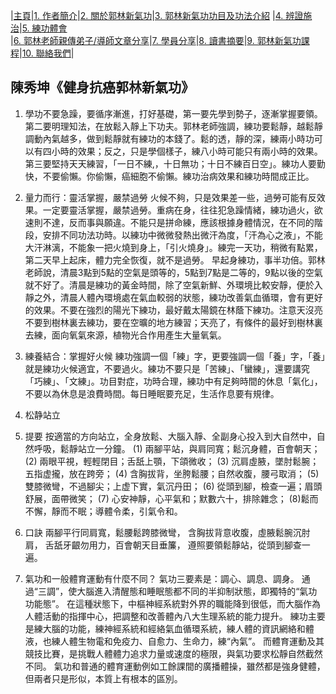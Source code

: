 |[主頁](/README.md)|[1. 作者簡介](/a10.md)|[2. 關於郭林新氣功](/a1.md)|[3. 郭林新氣功功目及功法介紹](/a2.md) |[4. 辨證施治](/a3.md)|[5. 練功體會](/a5.md)  
|[6. 郭林老師親傳弟子/導師文章分享](/a6.md)|[7. 學員分享](/a7.md)|[8. 讀書摘要](/a4.md)|[9. 郭林新氣功課程](/郭林新氣功課程.md)|[10. 聯絡我們](/a9.md)|   
  
## 陳秀坤《健身抗癌郭林新氣功》

1. 學功不要急躁，要循序漸進，打好基礎，第一要先學到勢子，逐漸掌握要領。第二要明理知法，在放鬆入靜上下功夫。郭林老師強調，練功要鬆靜，越鬆靜調動內氣越多，做到鬆靜就有練功的本錢了。鬆的透，靜的深，練兩小時功可以有四小時的效果；反之，只是學個樣子，練八小時可能只有兩小時的效果。第三要堅持天天練習，「一日不練,，十日無功；十日不練百日空」。練功人要勤快，不要偷懶。你偷懶，癌細胞不偷懶。練功治病效果和練功時間成正比。


2. 量力而行：靈活掌握，嚴禁過勞
火候不夠，只是效果差一些，過勞可能有反效果。一定要靈活掌握，嚴禁過勞。重病在身，往往犯急躁情緒，練功過火，欲速則不達，反而事與願違。不能只是拼命練，應該根據身體情況，在不同的階段，安排不同功法功時。以練功中微微發熱出微汗為度，「汗為心之液」，不能大汗淋漓，不能象一把火燒到身上，「引火燒身」。練完一天功，稍微有點累，第二天早上起床，體力完全恢復，就不是過勞。 
早起身練功，事半功倍。郭林老師說，清晨3點到5點的空氣是頭等的，5點到7點是二等的，9點以後的空氣就不好了。清晨是練功的黃金時間，除了空氣新鮮、外環境比較安靜，便於入靜之外，清晨人體內環境處在氣血較弱的狀態，練功改善氣血循環，會有更好的效果。不要在強烈的陽光下練功，最好戴太陽鏡在林蔭下練功。注意天沒亮不要到樹林裏去練功，要在空曠的地方練習；天亮了，有條件的最好到樹林裏去練，面向氧氣來源，植物光合作用產生大量氧氣。

3. 練養結合：掌握好火候
練功強調一個「練」字，更要強調一個「養」字，「養」就是練功火候適宜，不要過火。練功不要只是「苦練」、「蠻練」，還要講究「巧練」、「文練」。功目對症，功時合理，練功中有足夠時間的休息「氣化」，不要以為休息是浪費時間。每日睡眠要充足，生活作息要有規律。

4. 松静站立
1. 提要
按適當的方向站立，全身放鬆、大腦入靜、全副身心投入到大自然中，自然呼吸，鬆靜站立一分鐘。
(1) 兩腳平站，與肩同寬；鬆沉身體，百會朝天；
(2) 兩眼平視，輕輕閉目；舌舐上顎，下頜微收；
(3) 沉肩虛腋，墜肘鬆腕；五指虚攏，放在跨旁；
(4) 含胸拔背，坐胯鬆腰；自然收腹，腰弓取消；
(5) 雙膝微彎，不過腳尖；上虚下實，氣沉丹田；
(6) 從頭到腳，檢查一遍；眉頭舒展，面帶微笑；
(7) 心安神靜，心平氣和；默數六十，排除雜念；
(8)鬆而不懈，靜而不眠；導體令柔，引氣令和。
2. 口訣
兩腳平行同肩寬，鬆腰鬆跨膝微彎，
含胸拔背意收腹，虛腋鬆腕沉肘肩，
舌舐牙齦勿用力，百會朝天目垂簾，
遵照要領鬆靜站，從頭到腳查一遍。

5. 氣功和一般體育運動有什麼不同？
氣功三要素是：調心、調息、調身。 通過“三調”，使大腦進入清醒態和睡眠態都不同的半抑制狀態，即獨特的“氣功功能態”。 在這種狀態下，中樞神經系統對外界的職能降到很低，而大腦作為人體活動的指揮中心，把調整和改善體內八大生理系統的能力提升。 練功主要是練大腦的功能，練神經系統和經絡氣血循環系統，練人體的資訊網絡和體液，也練人體生物電和免疫力、自愈力、生命力，練“內氣”。 而體育運動及其競技比賽，是挑戰人體體力追求力量或速度的極限，與氣功要求松靜自然截然不同。 氣功和普通的體育運動例如工餘課間的廣播體操，雖然都是強身健體，但兩者只是形似，本質上有根本的區別。


